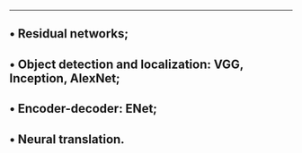 ------------------------------------------------------------------
• Residual networks;
-------------------------------------------------------------------
• Object detection and localization: VGG, Inception, AlexNet;
--------------------------------------------------------------------
• Encoder-decoder: ENet;
--------------------------------------------------------------
• Neural translation.
---------------------------------------------------------------
